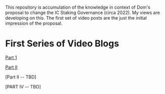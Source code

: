 This repository is accumulation of the knowledge in context of Dom's proposal to change the IC Staking Governance (circa 2022). My views are developing on this. The first set of video posts are the just the initial impression of the proposal.

# First Series of Video Blogs
[Part 1](https://youtu.be/QrdeE_qFs9w)

[Part II](https://youtu.be/4JBiRPf0T88)

[Part II -- TBD]

[PART IV -- TBD]
